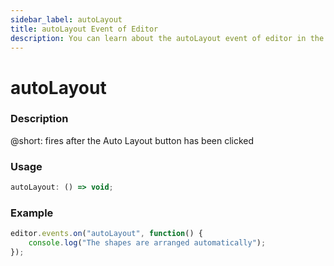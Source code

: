 ```yaml
---
sidebar_label: autoLayout
title: autoLayout Event of Editor
description: You can learn about the autoLayout event of editor in the documentation of the DHTMLX JavaScript Diagram library. Browse developer guides and API reference, try out code examples and live demos, and download a free 30-day evaluation version of DHTMLX Diagram.
---
```


# autoLayout

### Description

@short: fires after the Auto Layout button has been clicked

### Usage

~~~js
autoLayout: () => void;
~~~

### Example

~~~js
editor.events.on("autoLayout", function() {
    console.log("The shapes are arranged automatically");
});
~~~